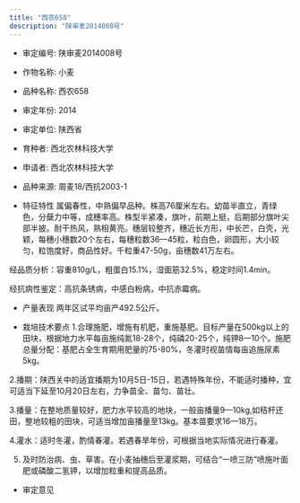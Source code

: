 ```yaml
---
title: "西农658"
description: "陕审麦2014008号"
---
```

* 审定编号:  陕审麦2014008号

*  作物名称:  小麦

*  品种名称:  西农658

*  审定年份:  2014

*  审定单位:  陕西省

* 育种者:  西北农林科技大学

*  申请者:  西北农林科技大学

*  品种来源:  周麦18/西抗2003-1

*  特征特性
属偏春性，中熟偏早品种。株高76厘米左右。幼苗半直立，青绿色，分蘖力中等，成穗率高。株型半紧凑，旗叶，前期上挺，后期部分旗叶尖部半披。耐干热风，熟相黄亮。穗层较整齐，穗近长方形，中长芒，白壳，光颖，每穗小穗数20个左右，每穗粒数36—45粒，粒白色，卵圆形，大小较匀，粒饱度好，商品性好。千粒重47-50g，亩穗数41万左右。
经品质分析：容重810g/L，粗蛋白15.1%，湿面筋32.5%，稳定时间1.4min。
经抗病性鉴定：高抗条锈病，中感白粉病，中抗赤霉病。


*  产量表现
两年区试平均亩产492.5公斤。

*  栽培技术要点
1.合理施肥，增施有机肥，重施基肥。目标产量在500kg以上的田块，根据地力水平每亩施纯氮18-28个，纯磷20-25个，纯钾8—10个。施肥总量分配：基肥占全生育期用肥量的75-80%，冬灌时视苗情每亩追施尿素5kg。
2.播期：陕西关中的适宜播期为10月5日-15日，若遇特殊年份，不能适时播种，宜可适当下延至10月20日左右，力争苗全、苗匀、苗壮。
3.播量：在整地质量较好，肥力水平较高的地块，一般亩播量9—10kg,如秸杆还田，整地较粗的田块，可适当增加亩播量至13kg。基本苗要求16—18万。
4.灌水：适时冬灌，酌情春灌。若遇春旱年份，可根据当地实际情况进行春灌。
5. 及时防治病、虫、草害。在小麦抽穗后至灌浆期，可结合“一喷三防”喷施叶面肥或磷酸二氢钾，以增加粒重和提高品质。


*  审定意见

